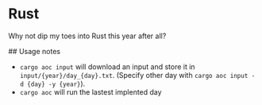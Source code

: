 # Rust

Why not dip my toes into Rust this year after all?

## Usage notes

- `cargo aoc input` will download an input and store it in `input/{year}/day_{day}.txt`. (Specify other day with `cargo aoc input -d {day} -y {year}`).
- `cargo aoc` will run the lastest implented day

